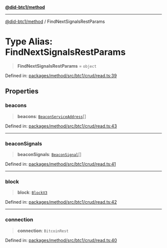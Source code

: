 [**@did-btc1/method**](../README.md)

***

[@did-btc1/method](../globals.md) / FindNextSignalsRestParams

# Type Alias: FindNextSignalsRestParams

> **FindNextSignalsRestParams** = `object`

Defined in: [packages/method/src/btc1/crud/read.ts:39](https://github.com/dcdpr/did-btc1-js/blob/4ab6f9915d95beed9bc633644c9db1539395f512/packages/method/src/btc1/crud/read.ts#L39)

## Properties

### beacons

> **beacons**: [`BeaconServiceAddress`](../interfaces/BeaconServiceAddress.md)[]

Defined in: [packages/method/src/btc1/crud/read.ts:43](https://github.com/dcdpr/did-btc1-js/blob/4ab6f9915d95beed9bc633644c9db1539395f512/packages/method/src/btc1/crud/read.ts#L43)

***

### beaconSignals

> **beaconSignals**: [`BeaconSignal`](../interfaces/BeaconSignal.md)[]

Defined in: [packages/method/src/btc1/crud/read.ts:41](https://github.com/dcdpr/did-btc1-js/blob/4ab6f9915d95beed9bc633644c9db1539395f512/packages/method/src/btc1/crud/read.ts#L41)

***

### block

> **block**: [`BlockV3`](../interfaces/BlockV3.md)

Defined in: [packages/method/src/btc1/crud/read.ts:42](https://github.com/dcdpr/did-btc1-js/blob/4ab6f9915d95beed9bc633644c9db1539395f512/packages/method/src/btc1/crud/read.ts#L42)

***

### connection

> **connection**: `BitcoinRest`

Defined in: [packages/method/src/btc1/crud/read.ts:40](https://github.com/dcdpr/did-btc1-js/blob/4ab6f9915d95beed9bc633644c9db1539395f512/packages/method/src/btc1/crud/read.ts#L40)
